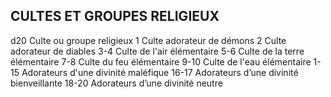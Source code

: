 ## CULTES ET GROUPES RELIGIEUX


d20 Culte ou groupe religieux
1 Culte adorateur de démons
2 Culte adorateur de diables
3-4 Culte de l'air élémentaire
5-6 Culte de la terre élémentaire
7-8 Culte du feu élémentaire
9-10 Culte de l'eau élémentaire
1-15  Adorateurs d'une divinité maléfique
16-17  Adorateurs d’une divinité bienveillante
18-20 Adorateurs d’une divinité neutre
